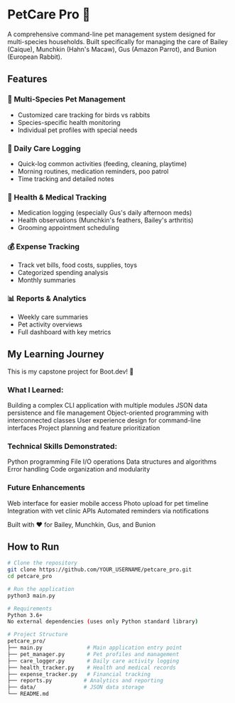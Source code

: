 # PetCare Pro 🐾

A comprehensive command-line pet management system designed for multi-species households. Built specifically for managing the care of Bailey (Caique), Munchkin (Hahn's Macaw), Gus (Amazon Parrot), and Bunion (European Rabbit).

## Features

### 🦜 Multi-Species Pet Management
- Customized care tracking for birds vs rabbits
- Species-specific health monitoring
- Individual pet profiles with special needs

### 📅 Daily Care Logging
- Quick-log common activities (feeding, cleaning, playtime)
- Morning routines, medication reminders, poo patrol
- Time tracking and detailed notes

### 🏥 Health & Medical Tracking
- Medication logging (especially Gus's daily afternoon meds)
- Health observations (Munchkin's feathers, Bailey's arthritis)
- Grooming appointment scheduling

### 💰 Expense Tracking
- Track vet bills, food costs, supplies, toys
- Categorized spending analysis
- Monthly summaries

### 📊 Reports & Analytics
- Weekly care summaries
- Pet activity overviews
- Full dashboard with key metrics

## My Learning Journey
This is my capstone project for Boot.dev! 🚀

### What I Learned:
Building a complex CLI application with multiple modules
JSON data persistence and file management
Object-oriented programming with interconnected classes
User experience design for command-line interfaces
Project planning and feature prioritization

### Technical Skills Demonstrated:
Python programming
File I/O operations
Data structures and algorithms
Error handling
Code organization and modularity

### Future Enhancements
Web interface for easier mobile access
Photo upload for pet timeline
Integration with vet clinic APIs
Automated reminders via notifications

Built with ❤️  for Bailey, Munchkin, Gus, and Bunion

## How to Run

```bash
# Clone the repository
git clone https://github.com/YOUR_USERNAME/petcare_pro.git
cd petcare_pro

# Run the application
python3 main.py

# Requirements
Python 3.6+
No external dependencies (uses only Python standard library)

# Project Structure
petcare_pro/
├── main.py              # Main application entry point
├── pet_manager.py       # Pet profiles and management
├── care_logger.py       # Daily care activity logging
├── health_tracker.py    # Health and medical records
├── expense_tracker.py   # Financial tracking
├── reports.py          # Analytics and reporting
├── data/               # JSON data storage
└── README.md
